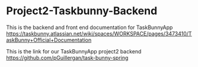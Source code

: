 # Project2-Taskbunny-Backend
This is the backend and front end documentation  for TaskBunnyApp 
https://taskbunny.atlassian.net/wiki/spaces/WORKSPACE/pages/3473410/TaskBunny+Official+Documentation


This is the link for our TaskBunnyApp project2 backend
https://github.com/pGuillergan/task-bunny-spring

